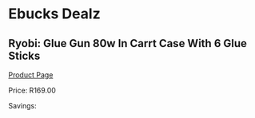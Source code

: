 
# Ebucks Dealz
## Ryobi: Glue Gun 80w In Carrt Case With 6 Glue Sticks
[Product Page](https://www.ebucks.com/web/shop/productSelected.do?prodId=335406227&catId=370101825)

Price: R169.00

Savings: 


	
